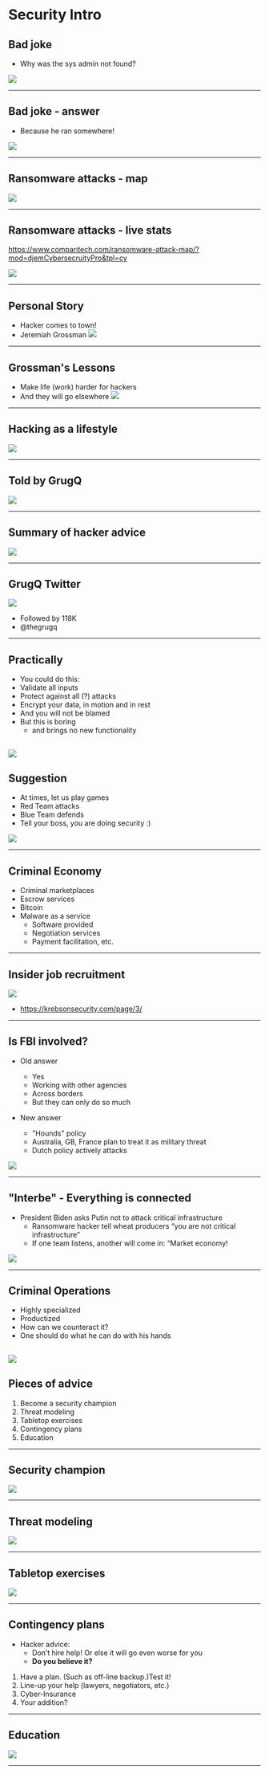 # Security Intro

## Bad joke
* Why was the sys admin not found?

![](../images/pexels-matthias-zomer-618158.jpg)

---

## Bad joke - answer
* Because he ran somewhere!

![](../images/pexels-enric-cruz-lópez-6039243.jpg)

---

## Ransomware attacks - map

![](../images/sec-intro-01.png)

---

## Ransomware attacks - live stats

[https://www.comparitech.com/ransomware-attack-map/?mod=djemCybersecruityPro&tpl=cy
](https://www.comparitech.com/ransomware-attack-map/?mod=djemCybersecruityPro&tpl=cy
)

![](../images/sec-intro-02.png)

---


## Personal Story
* Hacker comes to town!
* Jeremiah Grossman
![](../../assets/images/cybersecurity/intro-00.png)


---

## Grossman's Lessons

* Make life (work) harder for hackers
* And they will go elsewhere
![](../images/sec-intro-pexel-03.png)

---

## Hacking as a lifestyle

![](../../assets/images/cybersecurity/intro-01.png)

---

## Told by GrugQ

![](../../assets/images/cybersecurity/intro-02.png)

---

## Summary of hacker advice

![](../../assets/images/cybersecurity/intro-04.png)

---

## GrugQ Twitter

![](../../assets/images/cybersecurity/intro-03.png)

* Followed by 118K
* @thegrugq


---



## Practically

* You could do this:
* Validate all inputs
* Protect against all (?) attacks
* Encrypt your data, in motion and in rest
* And you will not be blamed
* But this is boring
  - and brings no new functionality

![](../../assets/images/cybersecurity/intro-05-pexels-cottonbro-4114918.jpg)
---

 
## Suggestion
* At times, let us play games
* Red Team attacks
* Blue Team defends
* Tell your boss, you are doing security :)

![](../../assets/images/cybersecurity/intro-6-pexels-rodnae-productions-7551391.jpg)

---

## Criminal Economy

* Criminal marketplaces
* Escrow services
* Bitcoin
* Malware as a service
  * Software provided
  * Negotiation services
  * Payment facilitation, etc.
  
---

## Insider job recruitment

![](../images/sec-intro-04.png)

* https://krebsonsecurity.com/page/3/

---


## Is FBI involved?

* Old answer
  * Yes
  * Working with other agencies
  * Across borders
  * But they can only do so much

* New answer
  * "Hounds" policy
  * Australia, GB, France plan to treat it as military threat
  * Dutch policy actively attacks

![](../images/sec-intro-06.png)

---

## "Interbe" - Everything is connected
* President Biden asks Putin not to attack critical infrastructure
  * Ransomware hacker tell wheat producers “you are not critical infrastructure”
  * If one team listens, another will come in: “Market economy!

![](../images/sec-intro-05.png)

---

## Criminal Operations
* Highly specialized
* Productized
* How can we counteract it?
* One should do what he can do with his hands

![](../images/pexels-sharon-mccutcheon-1428171.jpg)
---

## Pieces of advice

1. Become a security champion
2. Threat modeling
3. Tabletop exercises
4. Contingency plans
5. Education

---

## Security champion

![](../images/sec-intro-07.png)

---

## Threat modeling

![](../images/pexels-canva-studio-3153207.jpg)

---

## Tabletop exercises

![](../images/sec-intro-08.png)

---

## Contingency plans

* Hacker advice:
  * Don’t hire help! Or else it will go even worse for you
  * __Do you believe it?__

1. Have a plan. (Such as off-line backup.)Test it!
2. Line-up your help (lawyers, negotiators, etc.)
3. Cyber-Insurance
4. Your addition?

---

## Education

![](../images/sec-intro-09.png)

---



